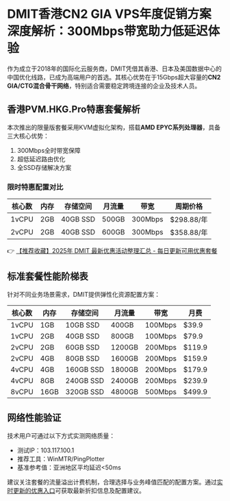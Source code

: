 # DMIT香港CN2 GIA VPS年度促销方案深度解析：300Mbps带宽助力低延迟体验

作为成立于2018年的国际化云服务商，DMIT凭借其香港、日本及美国数据中心的中国优化线路，已成为高端用户的首选。其核心优势在于15Gbps超大容量的**CN2 GIA/CTG混合骨干网络**，特别适合需要稳定跨境连接的企业及技术人员。

## 香港PVM.HKG.Pro特惠套餐解析
本次推出的限量版套餐采用KVM虚拟化架构，搭载**AMD EPYC系列处理器**，具备三大核心优势：
1. 300Mbps全时带宽保障
2. 超低延迟路由优化
3. 全SSD存储解决方案

### 限时特惠配置对比
| 核心数 | 内存   | 存储空间 | 月流量 | 带宽   | 周期价格       | 
|--------|--------|----------|--------|--------|----------------|
| 1vCPU  | 2GB    | 40GB SSD | 500GB  | 300Mbps | $298.88/年     |
| 2vCPU  | 2GB    | 40GB SSD | 600GB  | 300Mbps | $358.88/年     |

👉 [【推荐收藏】2025年 DMIT 最新优惠活动整理汇总 - 每日更新可用优惠套餐](https://bit.ly/dmit_coupon)

## 标准套餐性能阶梯表
针对不同业务场景需求，DMIT提供弹性化资源配置方案：

| 核心数 | 内存   | 存储空间 | 月流量  | 带宽   | 月费       |
|--------|--------|----------|---------|--------|------------|
| 1vCPU  | 1GB    | 10GB SSD | 400GB   | 100Mbps| $39.9      |
| 1vCPU  | 2GB    | 40GB SSD | 800GB   | 100Mbps| $79.9      |
| 2vCPU  | 2GB    | 60GB SSD | 1200GB  | 200Mbps| $119.9     |
| 2vCPU  | 4GB    | 80GB SSD | 1600GB  | 200Mbps| $159.9     |
| 4vCPU  | 4GB    | 160GB SSD| 1800GB  | 200Mbps| $179.9     |
| 4vCPU  | 8GB    | 240GB SSD| 2400GB  | 200Mbps| $239.9     |
| 8vCPU  | 16GB   | 320GB SSD| 4800GB  | 500Mbps| $499.9     |

## 网络性能验证
技术用户可通过以下方式实测网络质量：
- 测试IP：103.117.100.1
- 推荐工具：WinMTR/PingPlotter
- 基准参考值：亚洲地区平均延迟<50ms

建议关注套餐的流量溢出计费机制，合理选择与业务峰值匹配的配置方案。通过[实时更新的优惠入口](https://bit.ly/dmit_coupon)可获取最新折扣信息及配置建议。
